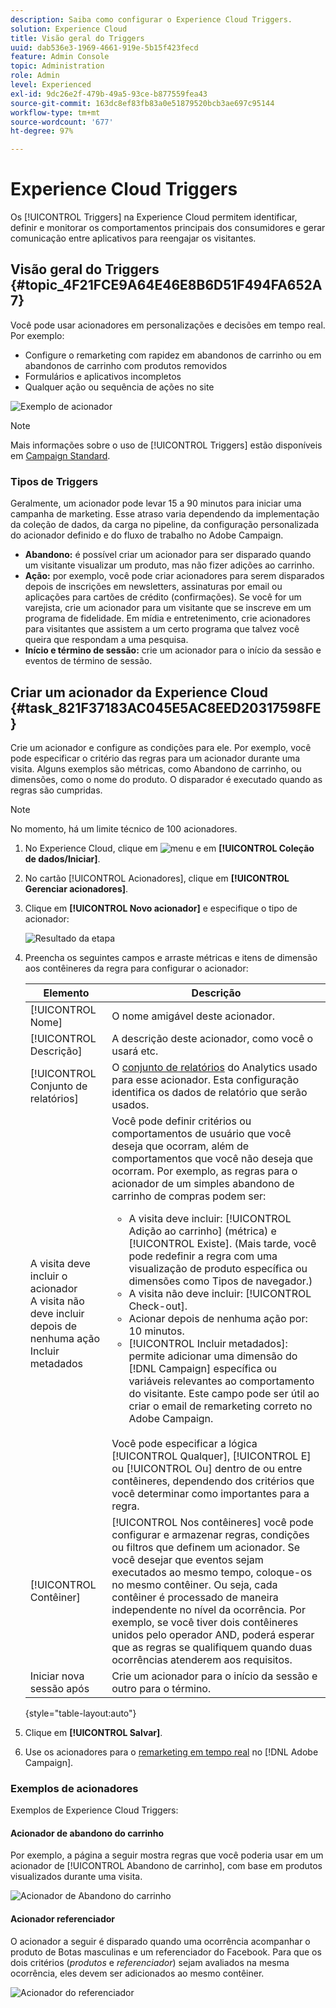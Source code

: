 ```yaml
---
description: Saiba como configurar o Experience Cloud Triggers.
solution: Experience Cloud
title: Visão geral do Triggers
uuid: dab536e3-1969-4661-919e-5b15f423fecd
feature: Admin Console
topic: Administration
role: Admin
level: Experienced
exl-id: 9dc26e2f-479b-49a5-93ce-b877559fea43
source-git-commit: 163dc8ef83fb83a0e51879520bcb3ae697c95144
workflow-type: tm+mt
source-wordcount: '677'
ht-degree: 97%

---
```


# Experience Cloud Triggers

Os [!UICONTROL Triggers] na Experience Cloud permitem identificar, definir e monitorar os comportamentos principais dos consumidores e gerar comunicação entre aplicativos para reengajar os visitantes.

## Visão geral do Triggers {#topic_4F21FCE9A64E46E8B6D51F494FA652A7}

Você pode usar acionadores em personalizações e decisões em tempo real. Por exemplo:

* Configure o remarketing com rapidez em abandonos de carrinho ou em abandonos de carrinho com produtos removidos
* Formulários e aplicativos incompletos
* Qualquer ação ou sequência de ações no site

![Exemplo de acionador](../assets/trigger-abandonment-2.png)

>[!NOTE]
>
>Mais informações sobre o uso de [!UICONTROL Triggers] estão disponíveis em [Campaign Standard](https://experienceleague.adobe.com/docs/campaign-standard/using/integrating-with-adobe-cloud/working-with-campaign-and-triggers/using-triggers-in-campaign.html?lang=pt-BR).

### Tipos de Triggers

Geralmente, um acionador pode levar 15 a 90 minutos para iniciar uma campanha de marketing. Esse atraso varia dependendo da implementação da coleção de dados, da carga no pipeline, da configuração personalizada do acionador definido e do fluxo de trabalho no Adobe Campaign.

* **Abandono:** é possível criar um acionador para ser disparado quando um visitante visualizar um produto, mas não fizer adições ao carrinho.
* **Ação:** por exemplo, você pode criar acionadores para serem disparados depois de inscrições em newsletters, assinaturas por email ou aplicações para cartões de crédito (confirmações). Se você for um varejista, crie um acionador para um visitante que se inscreve em um programa de fidelidade. Em mídia e entretenimento, crie acionadores para visitantes que assistem a um certo programa que talvez você queira que respondam a uma pesquisa.
* **Início e término de sessão:** crie um acionador para o início da sessão e eventos de término de sessão.

## Criar um acionador da Experience Cloud {#task_821F37183AC045E5AC8EED20317598FE}

Crie um acionador e configure as condições para ele. Por exemplo, você pode especificar o critério das regras para um acionador durante uma visita. Alguns exemplos são métricas, como Abandono de carrinho, ou dimensões, como o nome do produto. O disparador é executado quando as regras são cumpridas.

>[!NOTE]
>
>No momento, há um limite técnico de 100 acionadores.

1. No Experience Cloud, clique em ![menu](../assets/menu-icon.png) e em **[!UICONTROL Coleção de dados/Iniciar]**.
2. No cartão [!UICONTROL Acionadores], clique em **[!UICONTROL Gerenciar acionadores]**.
3. Clique em **[!UICONTROL Novo acionador]** e especifique o tipo de acionador:

   ![Resultado da etapa](../assets/add-trigger.png)

4. Preencha os seguintes campos e arraste métricas e itens de dimensão aos contêineres da regra para configurar o acionador:

   | Elemento | Descrição |
   |--- |--- |
   | [!UICONTROL Nome] | O nome amigável deste acionador. |
   | [!UICONTROL Descrição] | A descrição deste acionador, como você o usará etc. |
   | [!UICONTROL Conjunto de relatórios] | O [conjunto de relatórios](https://experienceleague.adobe.com/docs/analytics/admin/manage-report-suites/report-suites-admin.html?lang=pt-BR) do Analytics usado para esse acionador. Esta configuração identifica os dados de relatório que serão usados. |
   | A visita deve incluir o acionador<br>A visita não deve incluir<br>depois de nenhuma ação<br>Incluir metadados | Você pode definir critérios ou comportamentos de usuário que você deseja que ocorram, além de comportamentos que você não deseja que ocorram. Por exemplo, as regras para o acionador de um simples abandono de carrinho de compras podem ser:<ul><li>A visita deve incluir: [!UICONTROL Adição ao carrinho] (métrica) e [!UICONTROL Existe]. (Mais tarde, você pode redefinir a regra com uma visualização de produto específica ou dimensões como Tipos de navegador.)</li><li>A visita não deve incluir: [!UICONTROL Check-out].</li><li>Acionar depois de nenhuma ação por: 10 minutos.</li><li>[!UICONTROL Incluir metadados]: permite adicionar uma dimensão do [!DNL Campaign] específica ou variáveis relevantes ao comportamento do visitante. Este campo pode ser útil ao criar o email de remarketing correto no Adobe Campaign.</li></ul><br>Você pode especificar a lógica [!UICONTROL Qualquer], [!UICONTROL E] ou [!UICONTROL Ou] dentro de ou entre contêineres, dependendo dos critérios que você determinar como importantes para a regra. |
   | [!UICONTROL Contêiner] | [!UICONTROL Nos contêineres] você pode configurar e armazenar regras, condições ou filtros que definem um acionador. Se você desejar que eventos sejam executados ao mesmo tempo, coloque-os no mesmo contêiner. Ou seja, cada contêiner é processado de maneira independente no nível da ocorrência. Por exemplo, se você tiver dois contêineres unidos pelo operador AND, poderá esperar que as regras se qualifiquem quando duas ocorrências atenderem aos requisitos. |
   | Iniciar nova sessão após | Crie um acionador para o início da sessão e outro para o término. |

   {style="table-layout:auto"}

5. Clique em **[!UICONTROL Salvar]**.
6. Use os acionadores para o [remarketing em tempo real](https://experienceleague.adobe.com/docs/campaign-standard/using/integrating-with-adobe-cloud/working-with-campaign-and-triggers/about-adobe-experience-cloud-triggers.html?lang=pt-BR) no [!DNL Adobe Campaign].

### Exemplos de acionadores

Exemplos de Experience Cloud Triggers:

#### Acionador de abandono do carrinho

Por exemplo, a página a seguir mostra regras que você poderia usar em um acionador de [!UICONTROL Abandono de carrinho], com base em produtos visualizados durante uma visita.

![Acionador de Abandono do carrinho](../assets/abandonment-trigger.png)

#### Acionador referenciador

O acionador a seguir é disparado quando uma ocorrência acompanhar o produto de Botas masculinas e um referenciador do Facebook. Para que os dois critérios (*produtos* e *referenciador*) sejam avaliados na mesma ocorrência, eles devem ser adicionados ao mesmo contêiner.

![Acionador do referenciador](../assets/fb-boots-promo.png)
